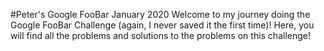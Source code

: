 #Peter's Google FooBar January 2020
Welcome to my journey doing the Google FooBar Challenge (again, I never saved it the first time)! Here, you will find all the problems and solutions to the problems on this challenge!
